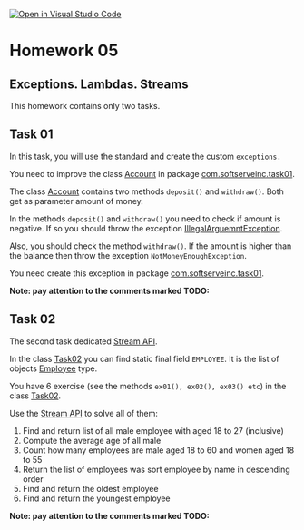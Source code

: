 [![Open in Visual Studio Code](https://classroom.github.com/assets/open-in-vscode-f059dc9a6f8d3a56e377f745f24479a46679e63a5d9fe6f495e02850cd0d8118.svg)](https://classroom.github.com/online_ide?assignment_repo_id=6851767&assignment_repo_type=AssignmentRepo)
# Homework 05

## Exceptions. Lambdas. Streams

This homework contains only two tasks.

## Task 01

In this task, you will use the standard and create the custom `exceptions.` 

You need to improve the class [Account](src/main/java/com/softserveinc/task01/Account.java) 
in package [com.softserveinc.task01](src/main/java/com/softserveinc/task01).

The class [Account](src/main/java/com/softserveinc/task01/Account.java) contains two methods
`deposit()` and `withdraw()`. Both get as parameter amount of money.

In the methods `deposit()` and `withdraw()` you need to check if amount is negative. If so you should
throw the exception [IllegalArguemntException](https://docs.oracle.com/en/java/javase/11/docs/api/java.base/java/lang/IllegalArgumentException.html).

Also, you should check the method `withdraw()`. If the amount is higher than the balance then throw the exception `NotMoneyEnoughException`.

You need create this exception in package [com.softserveinc.task01](src/main/java/com/softserveinc/task01).

**Note: pay attention to the comments marked TODO:**

## Task 02

The second task dedicated [Stream API](https://docs.oracle.com/javase/8/docs/api/java/util/stream/Stream.html).

In the class [Task02](src/main/java/com/softserveinc/task02/Task02.java) you can find static
final field `EMPLOYEE`. It is the list of objects [Employee](src/main/java/com/softserveinc/task02/Employee.java) type.

You have 6 exercise (see the methods `ex01(), ex02(), ex03() etc`) in the class [Task02](src/main/java/com/softserveinc/task02/Task02.java).

Use the [Stream API](https://docs.oracle.com/javase/8/docs/api/java/util/stream/Stream.html) to solve all of them:

1. Find and return list of all male employee with aged 18 to 27 (inclusive)
2. Compute the average age of all male
3. Count how many employees are male aged 18 to 60 and women aged 18 to 55
4. Return the list of employees was sort employee by name in descending order
5. Find and return the oldest employee
6. Find and return the youngest employee

**Note: pay attention to the comments marked TODO:**



